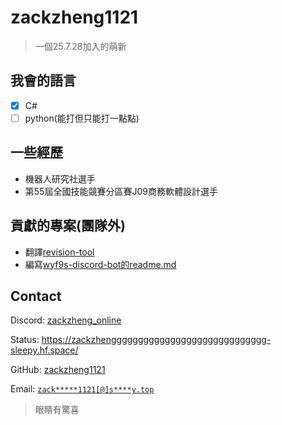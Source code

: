 # zackzheng1121

> 一個25.7.28加入的萌新

## 我會的語言

- [x] C#
- [ ] python(能打但只能打一點點)

## 一些經歷

* 機器人研究社選手
* 第55屆全國技能競賽分區賽J09商務軟體設計選手

## 貢獻的專案(團隊外)

* 翻譯[revision-tool](https://github.com/zackzheng1121/revision-tool_zh_tw)
* 編寫[wyf9s-discord-bot的readme.md](https://github.com/wyf9/wyf9s-discord-bot)

## Contact

Discord: [zackzheng_online](https://discord.com/users/809771061742010408)

Status: https://zackzhenggggggggggggggggggggggggggggg-sleepy.hf.space/

GitHub: [zackzheng1121](https://github.com/zackzheng1121)

Email: [`zack*****1121[@]s****y.top`](https://siiway.top/t/m/zackzheng1121)

> 眼睛有驚喜